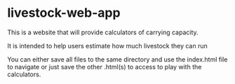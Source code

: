 # livestock-web-app

This is a website that will provide calculators of carrying capacity.

It is intended to help users estimate how much livestock they can run 

You can either save all files to the same directory and use the index.html file to navigate or just save the other .html(s) to access to play with the calculators.

